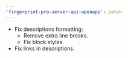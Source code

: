```yaml
---
'fingerprint-pro-server-api-openapi': patch
---
```


- Fix descriptions formatting:
  - Remove extra line breaks.
  - Fix block styles.
- Fix links in descriptions.
